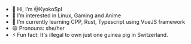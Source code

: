 - 👋 Hi, I’m @KyokoSpl
- 👀 I’m interested in Linux, Gaming and Anime
- 🌱 I’m currently learning CPP, Rust, Typescript using VueJS framework
- 😄 Pronouns: she/her
- ⚡ Fun fact: It's illegal to own just one guinea pig in Switzerland. 
